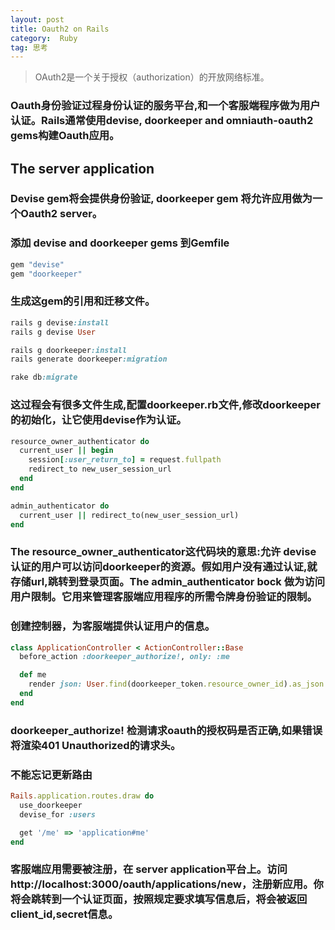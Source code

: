 ```yaml
--- 
layout: post
title: Oauth2 on Rails
category:  Ruby
tag: 思考
---
```

> OAuth2是一个关于授权（authorization）的开放网络标准。

### Oauth身份验证过程身份认证的服务平台,和一个客服端程序做为用户认证。Rails通常使用devise, doorkeeper and omniauth-oauth2 gems构建Oauth应用。

## The server application

### Devise gem将会提供身份验证, doorkeeper gem 将允许应用做为一个Oauth2 server。

### 添加 devise and doorkeeper gems 到Gemfile

```ruby
gem "devise"
gem "doorkeeper"
``` 

### 生成这gem的引用和迁移文件。

```ruby
rails g devise:install
rails g devise User

rails g doorkeeper:install
rails generate doorkeeper:migration

rake db:migrate
``` 

###  这过程会有很多文件生成,配置doorkeeper.rb文件,修改doorkeeper的初始化，让它使用devise作为认证。

```ruby
resource_owner_authenticator do
  current_user || begin
    session[:user_return_to] = request.fullpath
    redirect_to new_user_session_url
  end
end

admin_authenticator do
  current_user || redirect_to(new_user_session_url)
end
``` 

### The resource_owner_authenticator这代码块的意思:允许 devise 认证的用户可以访问doorkeeper的资源。假如用户没有通过认证,就存储url,跳转到登录页面。The admin_authenticator bock 做为访问用户限制。它用来管理客服端应用程序的所需令牌身份验证的限制。

### 创建控制器，为客服端提供认证用户的信息。


```ruby
class ApplicationController < ActionController::Base
  before_action :doorkeeper_authorize!, only: :me

  def me
    render json: User.find(doorkeeper_token.resource_owner_id).as_json
  end
end
``` 

### doorkeeper_authorize! 检测请求oauth的授权码是否正确,如果错误将渲染401 Unauthorized的请求头。

### 不能忘记更新路由

```ruby
Rails.application.routes.draw do
  use_doorkeeper
  devise_for :users

  get '/me' => 'application#me'
end
``` 

### 客服端应用需要被注册，在 server application平台上。访问http://localhost:3000/oauth/applications/new，注册新应用。你将会跳转到一个认证页面，按照规定要求填写信息后，将会被返回client_id,secret信息。



